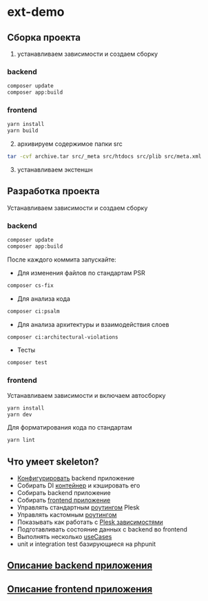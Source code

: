 # ext-demo

## Сборка проекта
1. устанавливаем зависимости и создаем сборку
### backend
```bash
composer update
composer app:build
```
### frontend
```bash
yarn install
yarn build
```
2. архивируем содержимое папки src
```bash
tar -cvf archive.tar src/_meta src/htdocs src/plib src/meta.xml
```
3. устанавливаем экстеншн


## Разработка проекта
Устанавливаем зависимости и создаем сборку
### backend
```bash
composer update
composer app:build
```
После каждого коммита запускайте:
- Для изменения файлов по стандартам PSR
```bash
composer cs-fix
```
- Для анализа кода
```bash
composer ci:psalm
```
- Для анализа архитектуры и взаимодействия слоев
```bash
composer ci:architectural-violations
```
- Тесты
```bash
composer test
```

### frontend
Устанавливаем зависимости и включаем автосборку
```bash
yarn install
yarn dev
```
Для форматирования кода по стандартам
```bash
yarn lint
```

## Что умеет skeleton?

- [Конфигурировать](docs/backend/CONFIG.mdO) backend приложение
- Собирать DI [контейнер](docs/backend/DI.md) и кэшировать его
- Собирать backend приложение
- Собирать [frontend приложение](docs/frontend/FRONTEND.md)
- Управлять стандартным [роутингом](docs/backend/ROUTING.md) Plesk
- Управлять кастомным [роутингом](docs/backend/ROUTING.md)
- Показывать как работать с [Plesk зависимостями](docs/backend/PLESK-DEPENDENCE.md)
- Подготавливать состояние данных с backend во frontend
- Выполнять несколько [useCases](docs/backend/USECASES.md)
- unit и integration test базирующиеся на phpunit

## [Описание backend приложения](docs/backend/BACKEND.md)
## [Описание frontend приложения](docs/frontend/FRONTEND.md)

